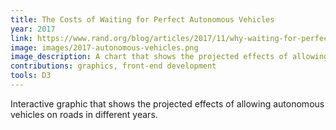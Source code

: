 ```yaml
---
title: The Costs of Waiting for Perfect Autonomous Vehicles
year: 2017
link: https://www.rand.org/blog/articles/2017/11/why-waiting-for-perfect-autonomous-vehicles-may-cost-lives.html
image: images/2017-autonomous-vehicles.png
image_description: A chart that shows the projected effects of allowing autonomous vehicles on roads in different years.
contributions: graphics, front-end development
tools: D3
---
```


Interactive graphic that shows the projected effects of allowing autonomous vehicles on roads in different years.
